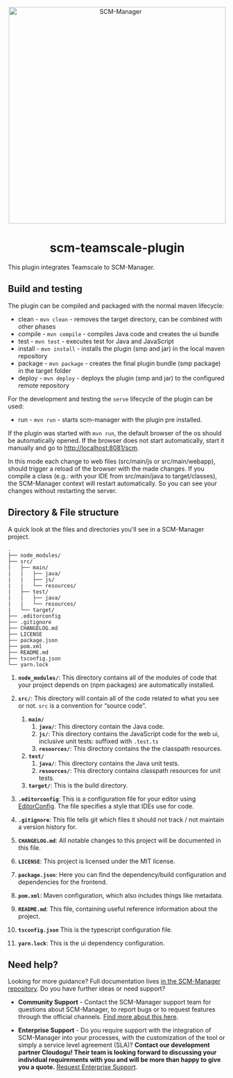 <p align="center">
  <a href="https://www.scm-manager.org/">
    <img alt="SCM-Manager" src="https://download.scm-manager.org/images/logo/scm-manager_logo.png" width="500" />
  </a>
</p>
<h1 align="center">
  scm-teamscale-plugin
</h1>

This plugin integrates Teamscale to SCM-Manager.

## Build and testing

The plugin can be compiled and packaged with the normal maven lifecycle:

* clean - `mvn clean` - removes the target directory, can be combined with other phases
* compile - `mvn compile` - compiles Java code and creates the ui bundle
* test - `mvn test` - executes test for Java and JavaScript
* install - `mvn install` - installs the plugin (smp and jar) in the local maven repository
* package - `mvn package` - creates the final plugin bundle (smp package) in the target folder
* deploy - `mvn deploy` - deploys the plugin (smp and jar) to the configured remote repository

For the development and testing the `serve` lifecycle of the plugin can be used:

* run - `mvn run` - starts scm-manager with the plugin pre installed.

If the plugin was started with `mvn run`, the default browser of the os should be automatically opened.
If the browser does not start automatically, start it manually and go to [http://localhost:8081/scm](http://localhost:8081/scm).

In this mode each change to web files (src/main/js or src/main/webapp), should trigger a reload of the browser with the made changes.
If you compile a class (e.g.: with your IDE from src/main/java to target/classes), 
the SCM-Manager context will restart automatically. So you can see your changes without restarting the server.

## Directory & File structure

A quick look at the files and directories you'll see in a SCM-Manager project.

    .
    ├── node_modules/
    ├── src/
    |   ├── main/
    |   |   ├── java/
    |   |   ├── js/
    |   |   └── resources/
    |   ├── test/
    |   |   ├── java/
    |   |   └── resources/
    |   └── target/
    ├── .editorconfig
    ├── .gitignore
    ├── CHANGELOG.md
    ├── LICENSE
    ├── package.json
    ├── pom.xml
    ├── README.md
    ├── tsconfig.json
    └── yarn.lock

1.  **`node_modules/`**: This directory contains all of the modules of code that your project depends on (npm packages) are automatically installed.

2.  **`src/`**: This directory will contain all of the code related to what you see or not. `src` is a convention for “source code”.
    1. **`main/`**
        1. **`java/`**: This directory contain the Java code.
        2. **`js/`**: This directory contains the JavaScript code for the web ui, inclusive unit tests: suffixed with `.test.ts`
        3. **`resources/`**: This directory contains the the classpath resources.
    2. **`test/`**
        1. **`java/`**: This directory contains the Java unit tests.
        3. **`resources/`**: This directory contains classpath resources for unit tests.
    3. **`target/`**: This is the build directory.
    
3.  **`.editorconfig`**: This is a configuration file for your editor using [EditorConfig](https://editorconfig.org/). The file specifies a style that IDEs use for code.

4.  **`.gitignore`**: This file tells git which files it should not track / not maintain a version history for.

5.  **`CHANGELOG.md`**: All notable changes to this project will be documented in this file.

6.  **`LICENSE`**: This project is licensed under the MIT license.

7.  **`package.json`**: Here you can find the dependency/build configuration and dependencies for the frontend.

8.  **`pom.xml`**: Maven configuration, which also includes things like metadata.

9.  **`README.md`**: This file, containing useful reference information about the project.

10. **`tsconfig.json`** This is the typescript configuration file.

11. **`yarn.lock`**: This is the ui dependency configuration.

## Need help?

Looking for more guidance? Full documentation lives [in the SCM-Manager repository](https://github.com/scm-manager/scm-manager/blob/develop/docs/Home.md). Do you have further ideas or need support?

- **Community Support** - Contact the SCM-Manager support team for questions about SCM-Manager, to report bugs or to request features through the official channels. [Find more about this here](https://www.scm-manager.org/support/).

- **Enterprise Support** - Do you require support with the integration of SCM-Manager into your processes, with the customization of the tool or simply a service level agreement (SLA)? **Contact our development partner Cloudogu! Their team is looking forward to discussing your individual requirements with you and will be more than happy to give you a quote.** [Request Enterprise Support](https://cloudogu.com/en/scm-manager-enterprise/).

